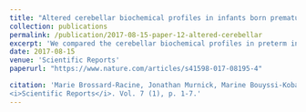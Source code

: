```yaml
---
title: "Altered cerebellar biochemical profiles in infants born prematurely"
collection: publications
permalink: /publication/2017-08-15-paper-12-altered-cerebellar
excerpt: 'We compared the cerebellar biochemical profiles in preterm infants and full-term newbords using 1 H-MRS. We studied associations between altered cerebellar metabolite profiles and brain injury topography, the severity of injury and clinical complications related to prematurity.'
date: 2017-08-15
venue: 'Scientific Reports'
paperurl: "https://www.nature.com/articles/s41598-017-08195-4"

citation: 'Marie Brossard-Racine, Jonathan Murnick, Marine Bouyssi-Kobar, <b>Janie Coulombe</b>, Taeun Chang, Catherine Limperopoulos (2017). &quot; Altered cerebellar biochemical profiles in infants born prematurely &quot; 
<i>Scientific Reports</i>. Vol. 7 (1), p. 1-7.'
---
```

